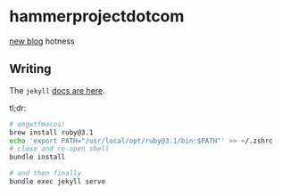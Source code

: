 # hammerprojectdotcom

[new blog](https://hammerproject.com/) hotness

## Writing

The `jekyll` [docs are here](https://jekyllrb.com/docs/#instructions).

tl;dr:

```bash
# omgwtfmacos! 
brew install ruby@3.1
echo 'export PATH="/usr/local/opt/ruby@3.1/bin:$PATH"' >> ~/.zshrc
# close and re-open shell
bundle install

# and then finally
bundle exec jekyll serve
```